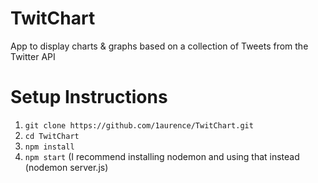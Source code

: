 # TwitChart
App to display charts &amp; graphs based on a collection of Tweets from the Twitter API

# Setup Instructions
1. `git clone https://github.com/1aurence/TwitChart.git`
2. `cd TwitChart`
3. `npm install`
4. `npm start` (I recommend installing nodemon and using that instead (nodemon server.js)
